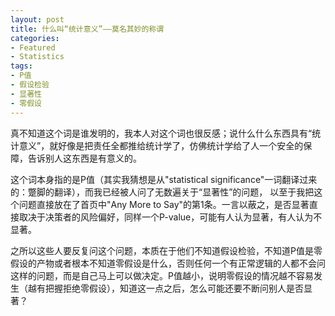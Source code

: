 ```yaml
---
layout: post
title: 什么叫“统计意义”——莫名其妙的称谓
categories:
- Featured
- Statistics
tags:
- P值
- 假设检验
- 显著性
- 零假设
---
```


真不知道这个词是谁发明的，我本人对这个词也很反感；说什么什么东西具有“统计意义”，就好像是把责任全都推给统计学了，仿佛统计学给了人一个安全的保障，告诉别人这东西是有意义的。

这个词本身指的是P值（其实我猜想是从"statistical significance"一词翻译过来的：蹩脚的翻译），而我已经被人问了无数遍关于“显著性”的问题， 以至于我把这个问题直接放在了首页中"Any More to Say"的第1条。一言以蔽之，是否显著直接取决于决策者的风险偏好，同样一个P-value，可能有人认为显著，有人认为不显著。

之所以这些人要反复问这个问题，本质在于他们不知道假设检验，不知道P值是零假设的产物或者根本不知道零假设是什么，否则任何一个有正常逻辑的人都不会问这样的问题，而是自己马上可以做决定。P值越小，说明零假设的情况越不容易发生（越有把握拒绝零假设），知道这一点之后，怎么可能还要不断问别人是否显著？
